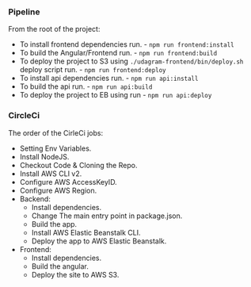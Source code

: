 ### Pipeline

From the root of the project:

- To install frontend dependencies run. - `npm run frontend:install`
- To build the Angular/Frontend run. - `npm run frontend:build`
- To deploy the project to S3 using `./udagram-frontend/bin/deploy.sh` deploy script run. - `npm run frontend:deploy`
- To install api dependencies run. - `npm run api:install`
- To build the api run. - `npm run api:build`
- To deploy the project to EB using run - `npm run api:deploy`

### CircleCi

The order of the CirleCi jobs:

- Setting Env Variables.
- Install NodeJS.
- Checkout Code & Cloning the Repo.
- Install AWS CLI v2.
- Configure AWS AccessKeyID.
- Configure AWS Region.
- Backend:
  - Install dependencies.
  - Change The main entry point in package.json.
  - Build the app.
  - Install AWS Elastic Beanstalk CLI.
  - Deploy the app to AWS Elastic Beanstalk.
- Frontend:
  - Install dependencies.
  - Build the angular.
  - Deploy the site to AWS S3.